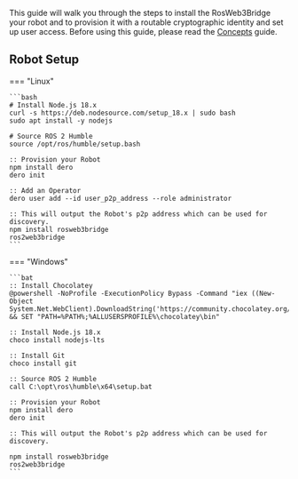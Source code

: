 
This guide will walk you through the steps to install the RosWeb3Bridge your robot and to provision it with a routable cryptographic identity and set up user access. Before using this guide, please read the [Concepts](Concepts.md) guide.


## Robot Setup
=== "Linux"

    ```bash
    # Install Node.js 18.x
    curl -s https://deb.nodesource.com/setup_18.x | sudo bash
    sudo apt install -y nodejs

    # Source ROS 2 Humble
    source /opt/ros/humble/setup.bash

    :: Provision your Robot
    npm install dero
    dero init

    :: Add an Operator
    dero user add --id user_p2p_address --role administrator

    :: This will output the Robot's p2p address which can be used for discovery.
    npm install rosweb3bridge
    ros2web3bridge
    ```

=== "Windows"

    ```bat
    :: Install Chocolatey
    @powershell -NoProfile -ExecutionPolicy Bypass -Command "iex ((New-Object System.Net.WebClient).DownloadString('https://community.chocolatey.org/install.ps1'))" && SET "PATH=%PATH%;%ALLUSERSPROFILE%\chocolatey\bin"

    :: Install Node.js 18.x
    choco install nodejs-lts

    :: Install Git
    choco install git

    :: Source ROS 2 Humble
    call C:\opt\ros\humble\x64\setup.bat

    :: Provision your Robot
    npm install dero
    dero init

    :: This will output the Robot's p2p address which can be used for discovery.

    npm install rosweb3bridge
    ros2web3bridge
    ```
